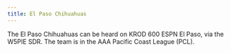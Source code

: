 ```yaml
---
title: El Paso Chihuahuas
---
```

The El Paso Chihuahuas can be heard on KROD 600 ESPN El Paso,
via the W5PIE SDR. The team is in the AAA Pacific Coast League (PCL).
